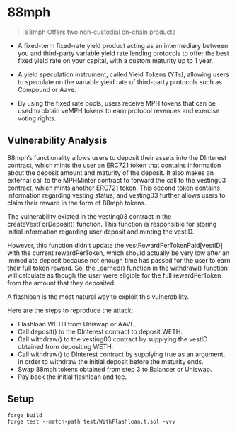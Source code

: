 # 88mph

> 88mph Offers two non-custodial on-chain products

- A fixed-term fixed-rate yield product acting as an intermediary between you and third-party variable yield rate lending protocols to offer the best fixed yield rate on your capital, with a custom maturity up to 1 year.
- A yield speculation instrument, called Yield Tokens (YTs), allowing users to speculate on the variable yield rate of third-party protocols such as Compound or Aave.

- By using the fixed rate pools, users receive MPH tokens that can be used to obtain veMPH tokens to earn protocol revenues and exercise voting rights.

## Vulnerability Analysis

88mph’s functionality allows users to deposit their assets into the DInterest contract, which mints the user an ERC721 token that contains information about the deposit amount and maturity of the deposit. It also makes an external call to the MPHMinter contract to forward the call to the vesting03 contract, which mints another ERC721 token. This second token contains information regarding vesting status, and vesting03 further allows users to claim their reward in the form of 88mph tokens.

The vulnerability existed in the vesting03 contract in the createVestForDeposit() function. This function is responsible for storing initial information regarding user deposit and minting the vestID.

However, this function didn’t update the vestRewardPerTokenPaid[vestID] with the current rewardPerToken, which should actually be very low after an immediate deposit because not enough time has passed for the user to earn their full token reward. So, the \_earned() function in the withdraw() function will calculate as though the user were eligible for the full rewardPerToken from the amount that they deposited.

A flashloan is the most natural way to exploit this vulnerability.

Here are the steps to reproduce the attack:

- Flashloan WETH from Uniswap or AAVE.
- Call deposit() to the DInterest contract to deposit WETH.
- Call withdraw() to the vesting03 contract by supplying the vestID obtained from depositing WETH.
- Call withdraw() to DInterest contract by supplying true as an argument, in order to withdraw the initial deposit before the maturity ends.
- Swap 88mph tokens obtained from step 3 to Balancer or Uniswap.
- Pay back the initial flashloan and fee.

## Setup

```
forge build
forge test --match-path test/WithFlashloan.t.sol -vvv
```
